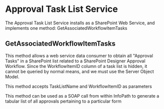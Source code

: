 #  Approval Task List Service

The Approval Task List Service installs as a SharePoint Web Service, and implements one method: GetAssociatedWorkflowItemTasks

## GetAssociatedWorkflowItemTasks

This method allows a web service data consumer to obtain all "Approval Tasks" in a SharePoint list related to a SharePoint Designer Approval Workflow.
Since the WorkflowItemID column of a task list is hidden, it cannot be queried by normal means, and we must use the Server Object Model.

This method accepts TaskListName and WorkflowItemID as parameters

This method can be used as a SOAP call from within InfoPath to generate a tabular list of all approvals pertaining to a particular form